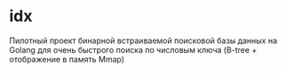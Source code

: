 # idx
Пилотный проект бинарной встраиваемой поисковой базы данных на Golang для очень быстрого поиска по числовым ключа (B-tree + отображение в память Mmap)
